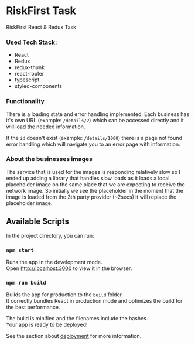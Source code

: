 # RiskFirst Task

RiskFirst React &amp; Redux Task

### Used Tech Stack:

- React
- Redux
- redux-thunk
- react-router
- typescript
- styled-components

### Functionality

There is a loading state and error handling implemented.
Each business has it's own URL (example: `/details/2`) which can be accessed directly and it will load the needed information.

If the `id` doesn't exist (example: `/details/1000`) there is a page not found error handling which will navigate you to an error page with information.

### About the businesses images

The service that is used for the images is responding relatively slow so I ended up adding a library that handles slow loads as it loads a local placeholder image on the same place that we are expecting to receive the network image. So initially we see the placeholder in the moment that the image is loaded from the 3th party provider (~2secs) it will replace the placeholder image.

## Available Scripts

In the project directory, you can run:

### `npm start`

Runs the app in the development mode.<br />
Open [http://localhost:3000](http://localhost:3000) to view it in the browser.

### `npm run build`

Builds the app for production to the `build` folder.<br />
It correctly bundles React in production mode and optimizes the build for the best performance.

The build is minified and the filenames include the hashes.<br />
Your app is ready to be deployed!

See the section about [deployment](https://facebook.github.io/create-react-app/docs/deployment) for more information.
